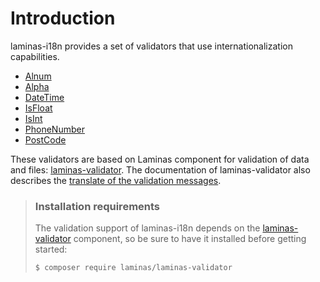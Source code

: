 # Introduction

laminas-i18n provides a set of validators that use internationalization
capabilities.

- [Alnum](alnum.md)
- [Alpha](alpha.md)
- [DateTime](date-time.md)
- [IsFloat](is-float.md)
- [IsInt](is-int.md)
- [PhoneNumber](phone-number.md)
- [PostCode](post-code.md)

These validators are based on Laminas component for validation of data
and files: [laminas-validator](https://docs.laminas.dev/laminas-validator/).
The documentation of laminas-validator also describes the
[translate of the validation messages](https://docs.laminas.dev/laminas-validator/intro/#translating-messages).

<!-- markdownlint-disable-next-line MD001-->
> ### Installation requirements
>
> The validation support of laminas-i18n depends on the
> [laminas-validator](https://docs.laminas.dev/laminas-validator/) component, so
> be sure to have it installed before getting started:
>
> ```bash
> $ composer require laminas/laminas-validator
> ```
